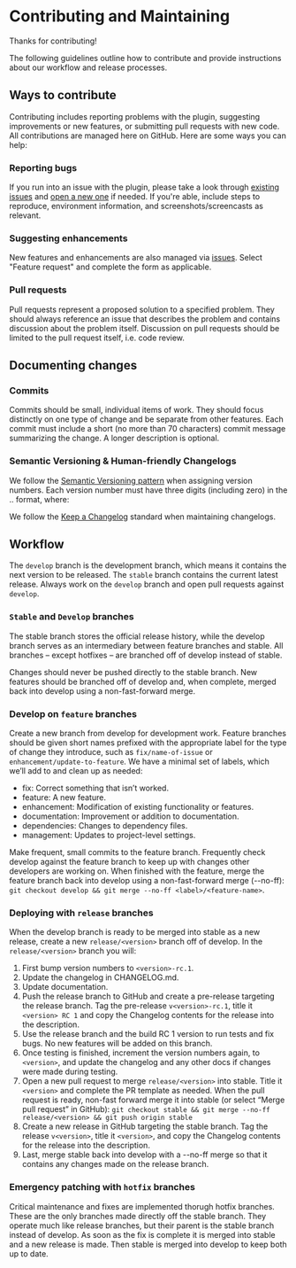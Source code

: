 # Contributing and Maintaining

Thanks for contributing!

The following guidelines outline how to contribute and provide instructions about our workflow and release processes.

## Ways to contribute

Contributing includes reporting problems with the plugin, suggesting improvements or new features, or submitting pull requests with new code. All contributions are managed here on GitHub. Here are some ways you can help:

### Reporting bugs

If you run into an issue with the plugin, please take a look through [existing issues](https://github.com/washingtonstateuniversity/wsuwp-plugin-hrs-courses/issues) and [open a new one](https://github.com/washingtonstateuniversity/wsuwp-plugin-hrs-courses/issues/new/choose) if needed. If you're able, include steps to reproduce, environment information, and screenshots/screencasts as relevant.

### Suggesting enhancements

New features and enhancements are also managed via [issues](https://github.com/washingtonstateuniversity/wsuwp-plugin-hrs-courses/issues/new/choose). Select "Feature request" and complete the form as applicable.

### Pull requests

Pull requests represent a proposed solution to a specified problem. They should always reference an issue that describes the problem and contains discussion about the problem itself. Discussion on pull requests should be limited to the pull request itself, i.e. code review.

## Documenting changes

### Commits

Commits should be small, individual items of work. They should focus distinctly on one type of change and be separate from other features. Each commit must include a short (no more than 70 characters) commit message summarizing the change. A longer description is optional.

### Semantic Versioning & Human-friendly Changelogs

We follow the [Semantic Versioning pattern](https://semver.org/) when assigning version numbers. Each version number must have three digits (including zero) in the <major>.<minor>.<patch> format, where:

We follow the [Keep a Changelog](https://keepachangelog.com/en/1.0.0/) standard when maintaining changelogs.

## Workflow

The `develop` branch is the development branch, which means it contains the next version to be released. The `stable` branch contains the current latest release. Always work on the `develop` branch and open pull requests against `develop`.

### `Stable` and `Develop` branches

The stable branch stores the official release history, while the develop branch serves as an intermediary between feature branches and stable. All branches – except hotfixes – are branched off of develop instead of stable.

Changes should never be pushed directly to the stable branch. New features should be branched off of develop and, when complete, merged back into develop using a non-fast-forward merge.

### Develop on `feature` branches

Create a new branch from develop for development work. Feature branches should be given short names prefixed with the appropriate label for the type of change they introduce, such as `fix/name-of-issue` or `enhancement/update-to-feature`. We have a minimal set of labels, which we’ll add to and clean up as needed:

- fix: Correct something that isn’t worked.
- feature: A new feature.
- enhancement: Modification of existing functionality or features.
- documentation: Improvement or addition to documentation.
- dependencies: Changes to dependency files.
- management: Updates to project-level settings.

Make frequent, small commits to the feature branch. Frequently check develop against the feature branch to keep up with changes other developers are working on. When finished with the feature, merge the feature branch back into develop using a non-fast-forward merge (--no-ff): `git checkout develop && git merge --no-ff <label>/<feature-name>`.

### Deploying with `release` branches

When the develop branch is ready to be merged into stable as a new release, create a new `release/<version>` branch off of develop. In the `release/<version>` branch you will:

1. First bump version numbers to `<version>-rc.1`.
1. Update the changelog in CHANGELOG.md.
1. Update documentation.
1. Push the release branch to GitHub and create a pre-release targeting the release branch. Tag the pre-release `v<version>-rc.1`, title it `<version> RC 1` and copy the Changelog contents for the release into the description.
1. Use the release branch and the build RC 1 version to run tests and fix bugs. No new features will be added on this branch.
1. Once testing is finished, increment the version numbers again, to `<version>`, and update the changelog and any other docs if changes were made during testing.
1. Open a new pull request to merge `release/<version>` into stable. Title it `<version>` and complete the PR template as needed. When the pull request is ready, non-fast forward merge it into stable (or select “Merge pull request” in GitHub): `git checkout stable && git merge --no-ff release/<version> && git push origin stable`
1. Create a new release in GitHub targeting the stable branch. Tag the release `v<version>`, title it `<version>`, and copy the Changelog contents for the release into the description.
1. Last, merge stable back into develop with a --no-ff merge so that it contains any changes made on the release branch.

### Emergency patching with `hotfix` branches

Critical maintenance and fixes are implemented thorugh hotfix branches. These are the only branches made directly off the stable branch. They operate much like release branches, but their parent is the stable branch instead of develop. As soon as the fix is complete it is merged into stable and a new release is made. Then stable is merged into develop to keep both up to date.
